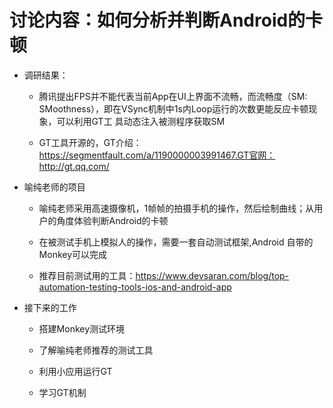 # 讨论内容：如何分析并判断Android的卡顿

- 调研结果：

  * 腾讯提出FPS并不能代表当前App在UI上界面不流畅，而流畅度（SM: SMoothness），即在VSync机制中1s内Loop运行的次数更能反应卡顿现象，可以利用GT工
  具动态注入被测程序获取SM

  * GT工具开源的，GT介绍：https://segmentfault.com/a/1190000003991467.GT官网：http://gt.qq.com/
  
- 喻纯老师的项目
  
  * 喻纯老师采用高速摄像机，1帧帧的拍摄手机的操作，然后绘制曲线；从用户的角度体验判断Android的卡顿
  
  * 在被测试手机上模拟人的操作，需要一套自动测试框架,Android 自带的Monkey可以完成
  
  * 推荐目前测试用的工具：https://www.devsaran.com/blog/top-automation-testing-tools-ios-and-android-app
 
- 接下来的工作

  * 搭建Monkey测试环境
  
  * 了解喻纯老师推荐的测试工具
  
  * 利用小应用运行GT
  
  * 学习GT机制
